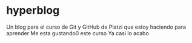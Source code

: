 # hyperblog
Un blog para el curso de Git y GitHub de Platzi que estoy haciendo para aprender
Me esta gustando0 este curso
Ya casi lo acabo
